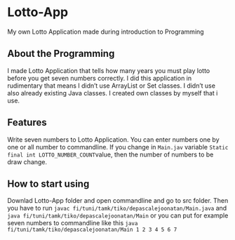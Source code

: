 # Lotto-App
My own Lotto Application made during introduction to Programming

## About the Programming

I made Lotto Application that tells how many years you must play lotto before you get seven numbers correctly. I did this application in rudimentary that means I didn’t use ArrayList or Set classes. I didn’t use also already existing Java classes. I created own classes by myself that i use.

## Features

Write seven numbers to Lotto Application. You can enter numbers one by one or all number to commandline. If you change in `Main.jav` variable `Static final int LOTTO_NUMBER_COUNT`value, then the number of numbers to be draw change.

## How to start using
Downlad Lotto-App folder and open commandline and go to src folder. Then you have to run
`javac fi/tuni/tamk/tiko/depascalejoonatan/Main.java` and `java fi/tuni/tamk/tiko/depascalejoonatan/Main` or you can put for example seven numbers to commandline like this `java fi/tuni/tamk/tiko/depascalejoonatan/Main 1 2 3 4 5 6 7`
